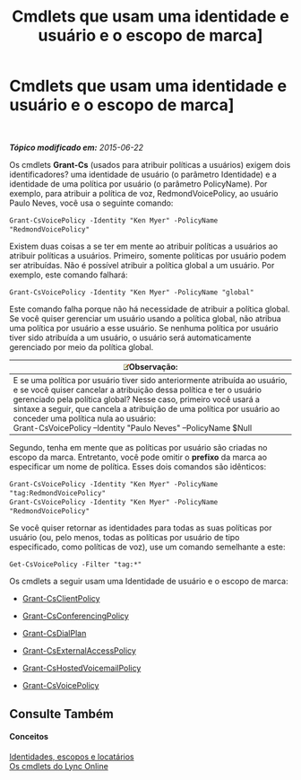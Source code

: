 ﻿---
title: Cmdlets que usam uma identidade e usuário e o escopo de marca]
TOCTitle: Cmdlets que usam uma identidade e usuário e o escopo de marca]
ms:assetid: 344a21b0-5301-4e77-853a-970bb1c11e1d
ms:mtpsurl: https://technet.microsoft.com/pt-br/library/Dn362781(v=OCS.15)
ms:contentKeyID: 56270381
ms.date: 06/02/2017
mtps_version: v=OCS.15
ms.translationtype: HT
---

# Cmdlets que usam uma identidade e usuário e o escopo de marca\]

 

_**Tópico modificado em:** 2015-06-22_

Os cmdlets **Grant-Cs** (usados para atribuir políticas a usuários) exigem dois identificadores? uma identidade de usuário (o parâmetro Identidade) e a identidade de uma política por usuário (o parâmetro PolicyName). Por exemplo, para atribuir a política de voz, RedmondVoicePolicy, ao usuário Paulo Neves, você usa o seguinte comando:

    Grant-CsVoicePolicy -Identity "Ken Myer" -PolicyName "RedmondVoicePolicy"

Existem duas coisas a se ter em mente ao atribuir políticas a usuários ao atribuir políticas a usuários. Primeiro, somente políticas por usuário podem ser atribuídas. Não é possível atribuir a política global a um usuário. Por exemplo, este comando falhará:

    Grant-CsVoicePolicy -Identity "Ken Myer" -PolicyName "global"

Este comando falha porque não há necessidade de atribuir a política global. Se você quiser gerenciar um usuário usando a política global, não atribua uma política por usuário a esse usuário. Se nenhuma política por usuário tiver sido atribuída a um usuário, o usuário será automaticamente gerenciado por meio da política global.

<table>
<thead>
<tr class="header">
<th><img src="images/Gg425756.note(OCS.15).gif" title="note" alt="note" />Observação:</th>
</tr>
</thead>
<tbody>
<tr class="odd">
<td>E se uma política por usuário tiver sido anteriormente atribuída ao usuário, e se você quiser cancelar a atribuição dessa política e ter o usuário gerenciado pela política global? Nesse caso, primeiro você usará a sintaxe a seguir, que cancela a atribuição de uma política por usuário ao conceder uma política nula ao usuário:<br />
Grant-CsVoicePolicy –Identity &quot;Paulo Neves&quot; –PolicyName $Null</td>
</tr>
</tbody>
</table>


Segundo, tenha em mente que as políticas por usuário são criadas no escopo da marca. Entretanto, você pode omitir o **prefixo** da marca ao especificar um nome de política. Esses dois comandos são idênticos:

    Grant-CsVoicePolicy -Identity "Ken Myer" -PolicyName "tag:RedmondVoicePolicy"
    Grant-CsVoicePolicy -Identity "Ken Myer" -PolicyName "RedmondVoicePolicy"

Se você quiser retornar as identidades para todas as suas políticas por usuário (ou, pelo menos, todas as políticas por usuário de tipo especificado, como políticas de voz), use um comando semelhante a este:

    Get-CsVoicePolicy -Filter "tag:*"

Os cmdlets a seguir usam uma Identidade de usuário e o escopo de marca:

  - [Grant-CsClientPolicy](grant-csclientpolicy.md)

  - [Grant-CsConferencingPolicy](grant-csconferencingpolicy.md)

  - [Grant-CsDialPlan](grant-csdialplan.md)

  - [Grant-CsExternalAccessPolicy](grant-csexternalaccesspolicy.md)

  - [Grant-CsHostedVoicemailPolicy](grant-cshostedvoicemailpolicy.md)

  - [Grant-CsVoicePolicy](grant-csvoicepolicy.md)

## Consulte Também

#### Conceitos

[Identidades, escopos e locatários](identities-scopes-and-tenants-in-skype-for-business-online.md)  
[Os cmdlets do Lync Online](the-skype-for-business-online-cmdlets.md)

